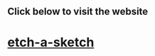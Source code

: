 
<h2>Click below to visit the website</h2>
<a href ="https://ro-yeee.github.io/etch-a-sketch/
          " ><h1>etch-a-sketch</h1></a>
